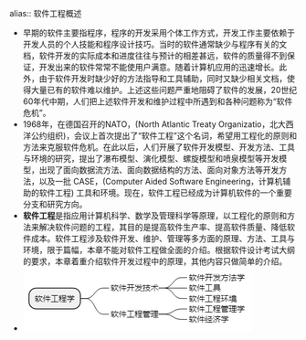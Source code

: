 alias:: 软件工程概述

- 早期的软件主要指程序，程序的开发采用个体工作方式，开发工作主要依赖于开发人员的个人技能和程序设计技巧。当时的软件通常缺少与程序有关的文档，软件开发的实际成本和进度往往与预计的相差甚远，软件的质量得不到保证，开发出来的软件常常不能使用户满意。随着计算机应用的迅速增长。此外，由于软件开发时缺少好的方法指导和工具辅助，同时又缺少相关文档，使得大量已有的软件难以维护。上述这些问题严重地阻碍了软件的发展，20世纪60年代中期，人们把上述软件开发和维护过程中所遇到和各种问题称为“软件危机”。
- 1968年，在德国召开的NATO，(North Atlantic Treaty Organizatio，北大西洋公约组织)，会议上首次提出了“软件工程”这个名词，希望用工程化的原则和方法来克服软件危机。在此以后，人们开展了软件开发模型、开发方法、工具与环境的研究，提出了瀑布模型、演化模型、螺旋模型和喷泉模型等开发模型，出现了面向数据流方法、面向数据结构的方法、面向对象方法等开发方法，以及一批 CASE，(Computer Aided Software Engineering，计算机辅助的软件工程) 工具和环境。现在，软件工程已经成为计算机软件的一个重要分支和研究方向。
- **软件工程**是指应用计算机科学、数学及管理科学等原理，以工程化的原则和方法来解决软件问题的工程，其目的是提高软件生产率、提高软件质量、降低软件成本。软件工程涉及软件开发、维护、管理等多方面的原理、方法、工具与环境，限于篇幅，本章不能对软件工程做全面的介绍。根据软件设计考试大纲的要求，本章着重介绍软件开发过程中的原理，其他内容只做简单的介绍。
- ![image.png](../assets/image_1649024136375_0.png)